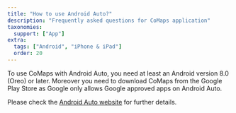 ```yaml
---
title: "How to use Android Auto?"
description: "Frequently asked questions for CoMaps application"
taxonomies:
  support: ["App"]
extra:
  tags: ["Android", "iPhone & iPad"]
  order: 20
---
```


To use CoMaps with Android Auto, you need at least an Android version 8.0 (Oreo) or later. Moreover you need to download CoMaps from the Google Play Store as Google only allows Google approved apps on Android Auto.

Please check the [Android Auto website](https://www.android.com/auto/) for further details.
